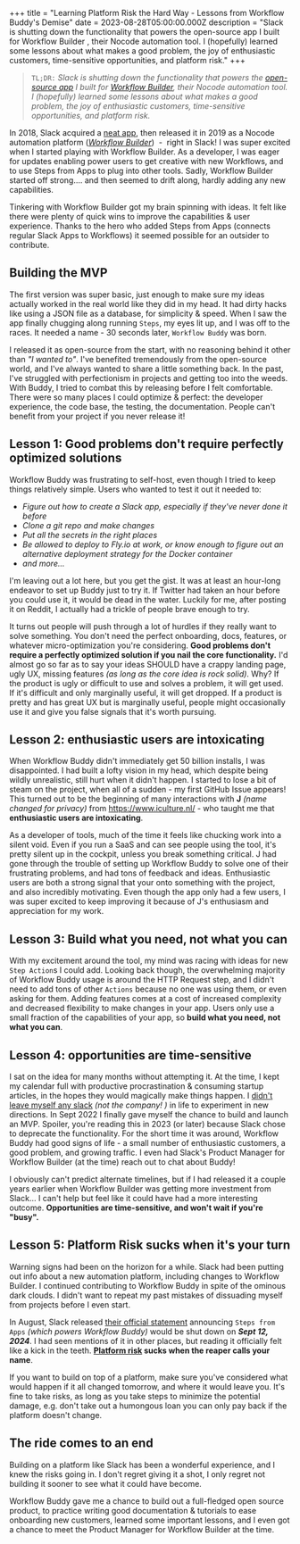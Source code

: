 +++
title = "Learning Platform Risk the Hard Way - Lessons from Workflow Buddy's Demise"
date = 2023-08-28T05:00:00.000Z
description = "Slack is shutting down the functionality that powers the open-source app I built for Workflow Builder , their Nocode automation tool. I (hopefully) learned some lessons about what makes a good problem, the joy of enthusiastic customers, time-sensitive opportunities, and platform risk."
+++

> `TL;DR:` *Slack is shutting down the functionality that powers the [open-source app](https://github.com/happybara-io/WorkflowBuddy) I built for [Workflow Builder](https://slack.com/features/workflow-automation), their Nocode automation tool. I (hopefully) learned some lessons about what makes a good problem, the joy of enthusiastic customers, time-sensitive opportunities, and platform risk.*

In 2018, Slack acquired a [neat app](https://www.robotsandpencils.com/work/high-tech/missions/), then released it in 2019 as a Nocode automation platform (*[Workflow Builder](https://slack.com/features/workflow-automation)*)  -  right in Slack!  I was super excited when I started playing with Workflow Builder. As a developer, I was eager for updates enabling power users to get creative with new Workflows, and to use  Steps from Apps to plug into other tools. Sadly, Workflow Builder started off strong.... and then seemed to drift along, hardly adding any new capabilities.


Tinkering with Workflow Builder got my brain spinning with ideas. It felt like there were plenty of quick wins to improve the capabilities & user experience. Thanks to the hero who added Steps from Apps (connects regular Slack Apps to Workflows) it seemed possible for an outsider to contribute.

## Building the MVP

The first version was super basic, just enough to make sure my ideas actually worked in the real world like they did in my head. It had dirty hacks like using a JSON file as a database, for simplicity & speed. When I saw the app finally chugging along running `Steps`, my eyes lit up, and I was off to the races. It needed a name - 30 seconds later, `Workflow Buddy` was born.

I released it as open-source from the start, with no reasoning behind it other than *"I wanted to"*. I've benefited tremendously from the open-source world, and I've always wanted to share a little something back. In the past, I've struggled with perfectionism in projects and getting too into the weeds. With Buddy, I tried to combat this by releasing before I felt comfortable. There were so many places I could optimize & perfect:  the developer experience, the code base, the testing, the documentation.  People can't benefit from your project if you never release it!


## Lesson 1: Good problems don't require perfectly optimized solutions

Workflow Buddy was frustrating to self-host, even though I tried to keep things relatively simple. Users who wanted to test it out it needed to:

* *Figure out how to create a Slack app, especially if they've never done it before*
* *Clone a git repo and make changes*
* *Put all the secrets in the right places*
* *Be allowed to deploy to Fly.io at work, or know enough to figure out an alternative deployment strategy for the Docker container*
* *and more...*

I'm leaving out a lot here, but you get the gist. It was at least an hour-long endeavor to set up Buddy just to try it. If Twitter had taken an hour before you could use it, it would be dead in the water. Luckily for me, after posting it on Reddit, I actually had a trickle of people brave enough to try.

It turns out people will push through a lot of hurdles if they really want to solve something. You don't need the perfect onboarding, docs, features, or whatever micro-optimization you're considering. **Good problems don't require a perfectly optimized solution if you nail the core functionality.** I'd almost go so far as to say your ideas SHOULD have a crappy landing page, ugly UX, missing features *(as long as the core idea is rock solid)*. Why? If the product is ugly or difficult to use and solves a problem, it will get used. If it's difficult and only marginally useful, it will get dropped. If a product is pretty and has great UX but is marginally useful, people might occasionally use it and give you false signals that it's worth pursuing.

## Lesson 2: enthusiastic users are intoxicating

When Workflow Buddy didn't immediately get 50 billion installs, I was disappointed. I had built a lofty vision in my head, which despite being wildly unrealistic, still hurt when it didn't happen. I started to lose a bit of steam on the project, when all of a sudden - my first GitHub Issue appears! This turned out to be the beginning of many interactions with **J** *(name changed for privacy)* from https://www.iculture.nl/ - who taught me that **enthusiastic users are intoxicating**.

As a developer of tools, much of the time it feels like chucking work into a silent void. Even if you run a SaaS and can see people using the tool, it's pretty silent up in the cockpit, unless you break something critical. J had gone through the trouble of setting up Workflow Buddy to solve one of their frustrating problems, and had tons of feedback and ideas. Enthusiastic users are both a strong signal that your onto something with the project, and also incredibly motivating. Even though the app only had a few users, I was super excited to keep improving it because of J's enthusiasm and appreciation for my work.

## Lesson 3: Build what you need, not what you can

With my excitement around the tool, my mind was racing with ideas for new `Step Action`s I could add. Looking back though, the overwhelming majority of Workflow Buddy usage is around the HTTP Request step, and I didn't need to add tons of other `Actions` because no one was using them, or even asking for them. Adding features comes at a cost of increased complexity and decreased flexibility to make changes in your app. Users only use a small fraction of the capabilities of your app, so **build what you need, not what you can**.

## Lesson 4: opportunities are time-sensitive

I sat on the idea for many months without attempting it. At the time, I kept my calendar full with productive procrastination & consuming startup articles, in the hopes they would magically make things happen. I [didn't leave myself any slack](https://fs.blog/slack/) *(not the company! )* in life to experiment in new directions. In Sept 2022 I finally gave myself the chance to build and launch an MVP. Spoiler, you're reading this in 2023 (or later) because Slack chose to deprecate the functionality. For the short time it was around, Workflow Buddy had good signs of life - a small number of enthusiastic customers, a good problem, and growing traffic. I even had Slack's Product Manager for Workflow Builder (at the time) reach out to chat about Buddy!


I obviously can't predict alternate timelines, but if I had released it a couple years earlier when Workflow Builder was getting more investment from Slack... I can't help but feel like it could have had a more interesting outcome. **Opportunities are time-sensitive, and won't wait if you're "busy".**

## Lesson 5: Platform Risk sucks when it's your turn


Warning signs had been on the horizon for a while. Slack had been putting out info about a new automation platform, including changes to Workflow Builder. I continued contributing to Workflow Buddy in spite of the ominous dark clouds. I didn't want to repeat my past mistakes of dissuading myself from projects before I even start.

In August, Slack released [their official statement](https://api.slack.com/changelog/2023-08-workflow-steps-from-apps-step-back) announcing `Steps from Apps` *(which powers Workflow Buddy)* would be shut down on ***Sept 12, 2024***. I had seen mentions of it in other places, but reading it officially felt like a kick in the teeth. **[Platform risk](https://www.startupillustrated.com/Archive/Platform-Risk/) sucks when the reaper calls your name**.

If you want to build on top of a platform, make sure you've considered what would happen if it all changed tomorrow, and where it would leave you. It's fine to take risks, as long as you take steps to minimize the potential damage, e.g. don't take out a humongous loan you can only pay back if the platform doesn't change.

## The ride comes to an end

Building on a platform like Slack has been a wonderful experience, and I knew the risks going in. I don't regret giving it a shot, I only regret not building it sooner to see what it could have become.

Workflow Buddy gave me a chance to build out a full-fledged open source product, to practice writing good documentation & tutorials to ease onboarding new customers, learned some important lessons, and I even got a chance to meet the Product Manager for Workflow Builder at the time.

